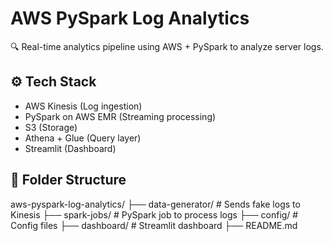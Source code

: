 # AWS PySpark Log Analytics

🔍 Real-time analytics pipeline using AWS + PySpark to analyze server logs.

## ⚙️ Tech Stack
- AWS Kinesis (Log ingestion)
- PySpark on AWS EMR (Streaming processing)
- S3 (Storage)
- Athena + Glue (Query layer)
- Streamlit (Dashboard)

## 📁 Folder Structure
aws-pyspark-log-analytics/ ├── data-generator/ # Sends fake logs to Kinesis ├── spark-jobs/ # PySpark job to process logs ├── config/ # Config files ├── dashboard/ # Streamlit dashboard ├── README.md


